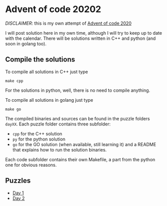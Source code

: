 # Advent of code 20202

*DISCLAIMER*: this is my own attempt of [Advent of code 2020](https://adventofcode.com/)

I will post solution here in my own time, although I will try to keep up to date with the calendar.
There will be solutions written in C++ and python (and soon in golang too).


## Compile the solutions

To compile all solutions in C++ just type
```
make cpp
```

For the solutions in python, well, there is no need to compile anything.

To compile all solutions in golang just type
```
make go
```

The compiled binaries and sources can be found in the puzzle folders `dayXX`.
Each puzzle folder contains three subfolder:
* `cpp` for the C++ solution
* `py` for the python solution
* `go` for the GO solution (when available, still learning it)
and a README that explains how to run the solution binaries.

Each code subfolder contains their own Makefile, a part from the python one for obvious reasons.

## Puzzles

* [Day 1](day01/)
* [Day 2](day02/)

